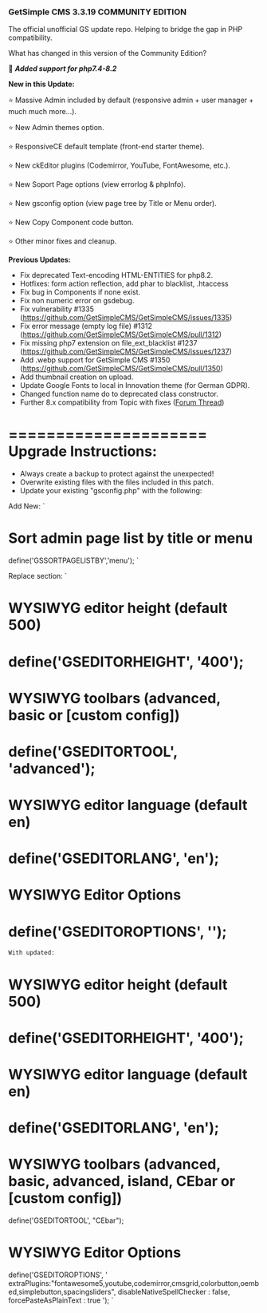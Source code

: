 ### GetSimple CMS 3.3.19 COMMUNITY EDITION 
The official unofficial GS update repo. Helping to bridge the gap in PHP compatibility. 

What has changed in this version of the Community Edition?

🚀 **_Added support for php7.4-8.2_**


**New in this Update:**

⭐ Massive Admin included by default (responsive admin + user manager + much much more...).

⭐ New Admin themes option.

⭐ ResponsiveCE default template (front-end starter theme).

⭐ New ckEditor plugins (Codemirror, YouTube, FontAwesome, etc.).

⭐ New Soport Page options (view errorlog & phpInfo).

⭐ New gsconfig option (view page tree by Title or Menu order).

⭐ New Copy Component code button.

⭐ Other minor fixes and cleanup.

**Previous Updates:**

- Fix deprecated Text-encoding HTML-ENTITIES for php8.2.
- Hotfixes: form action reflection, add phar to blacklist, .htaccess
- Fix bug in Components if none exist.
- Fix non numeric error on gsdebug.
- Fix vulnerability #1335 (https://github.com/GetSimpleCMS/GetSimpleCMS/issues/1335)
- Fix error message (empty log file) #1312 (https://github.com/GetSimpleCMS/GetSimpleCMS/pull/1312)
- Fix missing php7 extension on file_ext_blacklist #1237 (https://github.com/GetSimpleCMS/GetSimpleCMS/issues/1237)
- Add .webp support for GetSimple CMS #1350 (https://github.com/GetSimpleCMS/GetSimpleCMS/pull/1350)
- Add thumbnail creation on upload.
- Update Google Fonts to local in Innovation theme (for German GDPR).
- Changed function name do to deprecated class constructor.
- Further 8.x compatibility from Topic with fixes ([Forum Thread](http://get-simple.info/forums/showthread.php?tid=16548))

=====================
Upgrade Instructions:
=====================
- Always create a backup to protect against the unexpected!
- Overwrite existing files with the files included in this patch.
- Update your existing "gsconfig.php" with the following:

Add New:
`
# Sort admin page list by title or menu
define('GSSORTPAGELISTBY','menu');
`

Replace section:
`
# WYSIWYG editor height (default 500)
# define('GSEDITORHEIGHT', '400');

# WYSIWYG toolbars (advanced, basic or [custom config]) 
# define('GSEDITORTOOL', 'advanced');

# WYSIWYG editor language (default en)
# define('GSEDITORLANG', 'en');

# WYSIWYG Editor Options
# define('GSEDITOROPTIONS', '');
`
With updated:
`
# WYSIWYG editor height (default 500)
# define('GSEDITORHEIGHT', '400');

# WYSIWYG editor language (default en)
# define('GSEDITORLANG', 'en');

# WYSIWYG toolbars (advanced, basic, advanced, island, CEbar or [custom config])
define('GSEDITORTOOL', "CEbar");

# WYSIWYG Editor Options
define('GSEDITOROPTIONS', '
extraPlugins:"fontawesome5,youtube,codemirror,cmsgrid,colorbutton,oembed,simplebutton,spacingsliders",
disableNativeSpellChecker : false,
forcePasteAsPlainText : true
');
`
